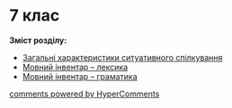 <div id="hypercomments_widget" class="js-hypercomments-widget invisible"></div>

# 7 клас

<p><b>Зміст розділу:</b></p>
<ul>
<li><a href="./spilkuvannya.md">Загальні характеристики ситуативного спілкування</a></li>
<li><a href="./leksyka.md">Мовний інвентар – лексика</a></li>
<li><a href="./gramatyka.md">Мовний інвентар – граматика</a></li>
</ul>

<div class="js-hypercomments-container">
    <a href="http://hypercomments.com" class="hc-link" title="comments widget">comments powered by HyperComments</a>
</div>